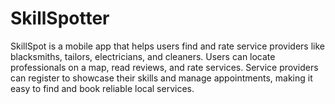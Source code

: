 # SkillSpotter
SkillSpot is a mobile app that helps users find and rate service providers like blacksmiths, tailors, electricians, and cleaners. Users can locate professionals on a map, read reviews, and rate services. Service providers can register to showcase their skills and manage appointments, making it easy to find and book reliable local services.

